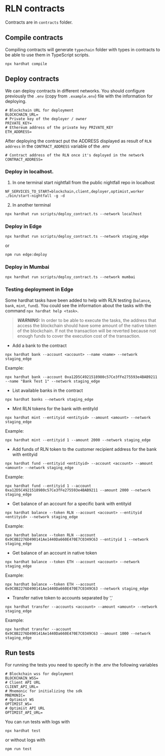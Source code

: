 # RLN contracts
Contracts are in `contracts` folder.
## Compile contracts
Compiling contracts will generate `typechain` folder with types in contracts to be able to use them in TypeScript scripts.
```
npx hardhat compile
```
## Deploy contracts
We can deploy contracts in different networks.
You should configure previously the `.env` (copy from `.example.env`) file with the information for deploying.

```
# Blockchain URL for deployment
BLOCKCHAIN_URL=
# Private key of the deployer / owner
PRIVATE_KEY=
# Ethereum address of the private key PRIVATE_KEY
ETH_ADDRESS=
``` 
After deploying the contract put the ADDRESS displayed as result of `RLN address` in the `CONTRACT_ADDRESS` variable of the .env
```
# Contract address of the RLN once it's deployed in the network
CONTRACT_ADDRESS=
```
### Deploy in localhost.

1. In one terminal start nightfall from the public nightfall repo in localhost
```
NF_SERVICES_TO_START=blockchain,client,deployer,optimist,worker ./bin/start-nightfall -g -d
```
2. In another terminal
```
npx hardhat run scripts/deploy_contract.ts --network localhost
```
### Deploy in Edge
```
npx hardhat run scripts/deploy_contract.ts --network staging_edge
```
or
```
npm run edge:deploy
```

### Deploy in Mumbai
```
npx hardhat run scripts/deploy_contract.ts --network mumbai
```


### Testing deployment in Edge
Some hardhat tasks have been added to help with RLN testing (`balance`, `bank`, `mint`, `fund`). You could see the information about the tasks with the command `npx hardhat help <task>`.

> **_WARNING:_** In order to be able to execute the tasks, the address that access the blockchain should have some amount of the native token of the blockchain. If not the transaction will be reverted because not enough funds to cover the execution cost of the transaction.

- Add a bank to the contract
```
npx hardhat bank --account <account> --name <name> --network staging_edge
```
Example:
```
npx hardhat bank --account 0xa12D5C4921518980c57Ce3fFe275593e4BAB9211 --name "Bank Test 1" --network staging_edge
```
- List available banks in the contract
```
npx hardhat banks --network staging_edge
```
- Mint RLN tokens for the bank with entityId
```
npx hardhat mint --entityid <entityid> --amount <amount> --network staging_edge
```
Example:
```
npx hardhat mint --entityid 1 --amount 2000 --network staging_edge
```
- Add funds of RLN token to the customer recipient address for the bank with entityid
```
npx hardhat fund --entityid <entityid> --account <account> --amount <amount> --network staging_edge
```
Example:
```
npx hardhat fund --entityid 1 --account 0xa12D5C4921518980c57Ce3fFe275593e4BAB9211 --amount 2000 --network staging_edge
```
- Get balance of an account for a specific bank with entityid
```
npx hardhat balance --token RLN --account <account> --entityid <entityid> --network staging_edge      
```
Example:
```
npx hardhat balance --token RLN --account 0x9C8B2276D490141Ae1440Da660E470E7C0349C63 --entityid 1 --network staging_edge
```
- Get balance of an account in native token
```
npx hardhat balance --token ETH --account <account> --network staging_edge      
```
Example:
```
npx hardhat balance --token ETH --account 0x9C8B2276D490141Ae1440Da660E470E7C0349C63 --network staging_edge
```
- Transfer native token to accounts separated by ','
```
npx hardhat transfer --accounts <account> --amount <amount> --network staging_edge      
```
Example:
```
npx hardhat transfer --account 0x9C8B2276D490141Ae1440Da660E470E7C0349C63 --amount 1000 --network staging_edge      
```
## Run tests
For running the tests you need to specify in the .env the following variables
```
# Blockchain wss for deployment
BLOCKCHAIN_WSS=
# Client API URL
CLIENT_API_URL=
# Mnemonic for initializing the sdk
MNEMONIC=
# Optimist WS
OPTIMIST_WS=
# Optimist API URL
OPTIMIST_API_URL=
```
You can run tests with logs with
```
npx hardhat test
```
or without logs with 
```
npm run test
```
